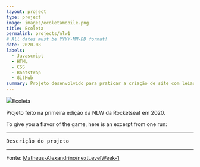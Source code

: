 ```yaml
---
layout: project
type: project
image: images/ecoletamobile.png
title: Ecoleta
permalink: projects/nlw1
# All dates must be YYYY-MM-DD format!
date: 2020-08
labels:
  - Javascript
  - HTML
  - CSS
  - Bootstrap
  - GitHub
summary: Projeto desenvolvido para praticar a criação de site com leiaute responsivo
---
```


<img class="ui image" src="{{ site.baseurl }}/images/ecoleta.jpeg">Ecoleta

 Projeto feito na primeira edição da NLW da Rocketseat em 2020.

To give you a flavor of the game, here is an excerpt from one run:

<hr>

<pre>
Descrição do projeto
</pre>

<hr>

Fonte: <a href="https://matheus-alexandrino.github.io/nextLevelWeek-1/"><i class="large github icon "></i>Matheus-Alexandrino/nextLevelWeek-1</a>

